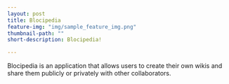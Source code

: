 ```yaml
---
layout: post
title: Blocipedia
feature-img: "img/sample_feature_img.png"
thumbnail-path: ""
short-description: Blocipedia!

---
```

Blocipedia is an application that allows users to create their own wikis and share them publicly or privately with other collaborators.
